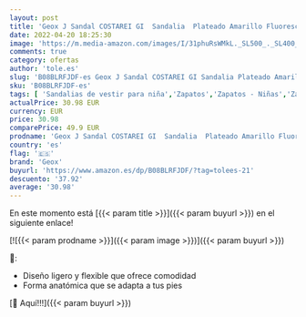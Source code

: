 ```yaml
---
layout: post
title: 'Geox J Sandal COSTAREI GI  Sandalia  Plateado Amarillo Fluorescente  30 EU'
date: 2022-04-20 18:25:30
image: 'https://m.media-amazon.com/images/I/31phuRsWMkL._SL500_._SL400_.jpg'
comments: true
category: ofertas
author: 'tole.es'
slug: 'B08BLRFJDF-es Geox J Sandal COSTAREI GI Sandalia Plateado Amarillo...'
sku: 'B08BLRFJDF-es'
tags: [ 'Sandalias de vestir para niña','Zapatos','Zapatos - Niñas','Zapatos y complementos','geox','sandalia','🇪🇸', ]
actualPrice: 30.98 EUR
currency: EUR
price: 30.98
comparePrice: 49.9 EUR
prodname: 'Geox J Sandal COSTAREI GI  Sandalia  Plateado Amarillo Fluorescente  30 EU'
country: 'es'
flag: '🇪🇸'
brand: 'Geox'
buyurl: 'https://www.amazon.es/dp/B08BLRFJDF/?tag=tolees-21'
descuento: '37.92'
average: '30.98'
---
```


En este momento está [{{< param title >}}]({{< param buyurl >}}) en el siguiente enlace!

[![{{< param prodname >}}]({{< param image >}})]({{< param buyurl >}})

🔎:

- Diseño ligero y flexible que ofrece comodidad
- Forma anatómica que se adapta a tus pies

[🛒 Aquí!!!]({{< param buyurl >}})
